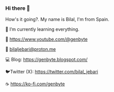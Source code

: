 ### Hi there 👋
How's it going?. My name is Bilal, I'm from Spain.

🌱 I’m currently learning everything.

:vhs: https://www.youtube.com/@genbyte

💬 bilaljebari@proton.me

💻 Blog: https://genbyte.blogspot.com/

🐦Twitter (X): https://twitter.com/bilal_jebari


☕ https://ko-fi.com/genbyte

<!--
**JLalib/JLalib** is a ✨ _special_ ✨ repository because its `README.md` (this file) appears on your GitHub profile.

Here are some ideas to get you started:

- 🔭 I’m currently working on ...
- 🌱 I’m currently learning everything...
- 👯 I’m looking to collaborate on ...
- 🤔 I’m looking for help with ...
- 💬 Ask me about ...
- 📫 How to reach me: ...
- 😄 Pronouns: ...
- ⚡ Fun fact: ...
-->

